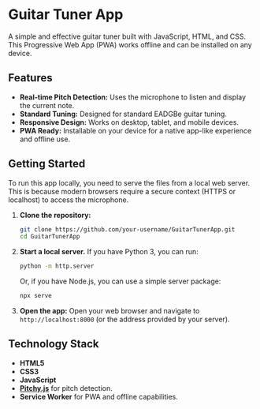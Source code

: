 # Guitar Tuner App

A simple and effective guitar tuner built with JavaScript, HTML, and CSS. This Progressive Web App (PWA) works offline and can be installed on any device.

## Features

- **Real-time Pitch Detection:** Uses the microphone to listen and display the current note.
- **Standard Tuning:** Designed for standard EADGBe guitar tuning.
- **Responsive Design:** Works on desktop, tablet, and mobile devices.
- **PWA Ready:** Installable on your device for a native app-like experience and offline use.

## Getting Started

To run this app locally, you need to serve the files from a local web server. This is because modern browsers require a secure context (HTTPS or localhost) to access the microphone.

1.  **Clone the repository:**
    ```bash
    git clone https://github.com/your-username/GuitarTunerApp.git
    cd GuitarTunerApp
    ```

2.  **Start a local server.**
    If you have Python 3, you can run:
    ```bash
    python -m http.server
    ```
    Or, if you have Node.js, you can use a simple server package:
    ```bash
    npx serve
    ```

3.  **Open the app:**
    Open your web browser and navigate to `http://localhost:8000` (or the address provided by your server).

## Technology Stack

-   **HTML5**
-   **CSS3**
-   **JavaScript**
-   **[Pitchy.js](https://github.com/ianprime0509/pitchy)** for pitch detection.
-   **Service Worker** for PWA and offline capabilities.
